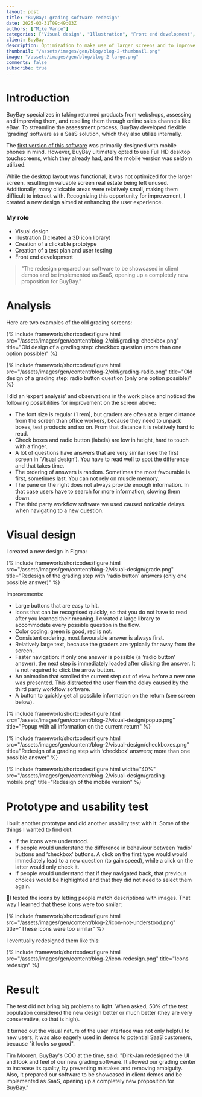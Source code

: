 ```yaml
---
layout: post
title: "BuyBay: grading software redesign"
date: 2025-03-31T09:49:03Z
authors: ["Mike Vance"]
categories: ["Visual design", "Illustration", "Front end development", "Ruby on Rails", "Usability testing"]
client: BuyBay
description: Optimization to make use of larger screens and to improve touch operation.
thumbnail: "/assets/images/gen/blog/blog-2-thumbnail.png"
image: "/assets/images/gen/blog/blog-2-large.png"
comments: false
subscribe: true
---
```


# Introduction

BuyBay specializes in taking returned products from webshops, assessing and improving them, and reselling them through online sales channels like eBay. To streamline the assessment process, BuyBay developed flexible 'grading' software as a SaaS solution, which they also utilize internally.

The [first version of this software](http://localhost:4000/blog/2025-04-01-grading/) was primarily designed with mobile phones in mind. However, BuyBay ultimately opted to use Full HD desktop touchscreens, which they already had, and the mobile version was seldom utilized.

While the desktop layout was functional, it was not optimized for the larger screen, resulting in valuable screen real estate being left unused. Additionally, many clickable areas were relatively small, making them difficult to interact with. Recognizing this opportunity for improvement, I created a new design aimed at enhancing the user experience.

### My role

- Visual design
- Illustration (I created a 3D icon library)
- Creation of a clickable prototype
- Creation of a test plan and user testing
- Front end development

> "The redesign prepared our software to be showcased in client demos and be implemented as SaaS, opening up a completely new proposition for BuyBay."

# Analysis

Here are two examples of the old grading screens:


{% include framework/shortcodes/figure.html src="/assets/images/gen/content/blog-2/old/grading-checkbox.png" title="Old design of a grading step: checkbox question (more than one option possible)" %}

{% include framework/shortcodes/figure.html src="/assets/images/gen/content/blog-2/old/grading-radio.png" title="Old design of a grading step: radio button question (only one option possible)" %}

I did an ‘expert analysis’ and observations in the work place and noticed the following possibilities for improvement on the screen above:

- The font size is regular (1 rem), but graders are often at a larger distance from the screen than office workers, because they need to unpack boxes, test products and so on. From that distance it is relatively hard to read.
- Check boxes and radio button (labels) are low in height, hard to touch with a finger.
- A lot of questions have answers that are very similar (see the first screen in ‘Visual design’). You have to read well to spot the difference and that takes time.
- The ordering of answers is random. Sometimes the most favourable is first, sometimes last. You can not rely on muscle memory.
- The pane on the right does not always provide enough information. In that case users have to search for more information, slowing them down.
- The third party workflow software we used caused noticable delays when navigating to a new question.


# Visual design

I created a new design in Figma:

{% include framework/shortcodes/figure.html src="/assets/images/gen/content/blog-2/visual-design/grade.png" title="Redesign of the grading step with ‘radio button’ answers (only one possible answer)" %}

Improvements:
- Large buttons that are easy to hit.
- Icons that can be recognised quickly, so that you do not have to read after you learned their meaning. I created a large library to accommodate every possible question in the flow.
- Color coding: green is good, red is not.
- Consistent ordering, most favourable answer is always first.
- Relatively large text, because the graders are typically far away from the screen.
- Faster navigation: if only one answer is possible (a ‘radio button’ answer), the next step is immediately loaded after clicking the answer. It is not required to click the arrow button.
- An animation that scrolled the current step out of view before a new one was presented. This distracted the user from the delay caused by the third party workflow software.
- A button to quickly get all possible information on the return (see screen below).

{% include framework/shortcodes/figure.html src="/assets/images/gen/content/blog-2/visual-design/popup.png" title="Popup with all information on the current return" %}

{% include framework/shortcodes/figure.html src="/assets/images/gen/content/blog-2/visual-design/checkboxes.png" title="Redesign of a grading step with ‘checkbox’ answers; more than one possible answer" %}

{% include framework/shortcodes/figure.html width="40%" src="/assets/images/gen/content/blog-2/visual-design/grading-mobile.png" title="Redesign of the mobile version" %}


# Prototype and usability test

I built another prototype and did another usability test with it. Some of the things I wanted to find out:

- If the icons were understood.
- If people would understand the difference in behaviour between ‘radio’ buttons and ‘checkbox’ buttons. A click on the first type would would immediately lead to a new question (to gain speed), while a click on the latter would only check it.
- If people would understand that if they navigated back, that previous choices would be highlighted and that they did not need to select them again.

I tested the icons by letting people match descriptions with images. That way I learned that these icons were too smilar:

{% include framework/shortcodes/figure.html src="/assets/images/gen/content/blog-2/icon-not-understood.png" title="These icons were too similar" %}

I eventually redesigned them like this:

{% include framework/shortcodes/figure.html src="/assets/images/gen/content/blog-2/icon-redesign.png" title="Icons redesign" %}

# Result

The test did not bring big problems to light. When asked, 50% of the test population considered the new design better or much better (they are very conservative, so that is high).

It turned out the visual nature of the user interface was not only helpful to new users, it was also eagerly used in demos to potential SaaS customers, because "it looks so good".

Tim Mooren, BuyBay's COO at the time, said: "Dirk-Jan redesigned the UI and look and feel of our new grading software. It allowed our grading center to increase its quality, by preventing mistakes and removing ambiguity. Also, it prepared our software to be showcased in client demos and be implemented as SaaS, opening up a completely new proposition for BuyBay."

